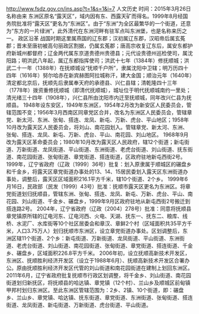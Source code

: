 http://www.fsdz.gov.cn/ins.asp?t=1&s=1&i=7
人文历史
 时间：2015年3月26日
名称由来
东洲区原名“露天区”，域内因有东、西露天矿而得名。1999年8月经国务院批准将“露天区”更名为“东洲区”。由于“东洲”为全区最繁华的一个街道，还意为“东方的一片绿洲”，此外清代在东洲河畔有驻军点叫东洲堡，也是名称来历之一。
政区沿革
战国时期这里属燕国的辽东郡；汉初属辽东郡，汉昭帝后属玄菟郡；晋末至唐初被高句丽政区割据，仍属玄菟郡；唐高宗收复辽东后，属安东都护府新城州都督府；辽金两代属东京道贵德州贵德县；元代设贵德州巡检使司，属沈阳路；明洪武八年起，属辽东都指挥使司；洪武十七年（1384年）修抚顺城；洪武二十一年（1388年）在抚顺城设“抚顺千户所”，隶属沈阳中卫辖；明万历四十四年（1616年）努尔哈赤在新宾赫图阿拉城称汗，建大金国；顺治元年（1640年）清定都北京后，抚顺先后隶属奉天府的承德县、兴仁县辖；清乾隆四十三年（1778年）拨资重修抚顺城（即清代抚顺城），城址位于明代抚顺城南约一里处；清光绪三十四年（1908年），兴仁县所由沈阳市内迁至抚顺城，同年改兴仁县为抚顺县。
1948年设东安区，1949年东洲区，1954年2月改为新安区人民委员会，管辖范围不变；1956年3月西南区同章党区合并，改名为东洲区人民委员会，管辖章党、新太河、东洲、张甸、搭连、龙凤、新屯、万新、虎台、平山地区；1958年10月改为露天区人民委员会，将刘山、南花园划入。管辖章党、新太河、东洲、张甸、搭连、龙凤、新屯、万新、虎台、平山、南花园、刘山地区。
1968年9月改为露天区革命委员会；1980年10月改为露天区人民政府，辖12个街道；新屯街道、万新街道、龙凤街道、平山街道、东洲街道、老虎台街道、刘山街道、抚东街道、南花园街道、张甸街道、章党街道、搭连街道，区政府驻地新屯西街2号。
1999年，辽宁省政府（辽政〔1999〕36号）批复：划入原隶属于顺城区的碾盘乡和千金乡，将露天区章党街道办事处的13、14、15居民委划入露天区东洲街道办事处，调整后，露天区区域面积216.1平方千米，辖10个街道、2个乡。
1999年6月16日，民政部（民发〔1999〕43号）批准：抚顺市露天区更名为东洲区。将章党街道划归抚顺县，管辖东洲、张甸、搭连、龙凤、新屯、万新、虎台、平山、南花园、刘山街道、千金乡、碾盘乡，1999年9月区政府驻地从新屯西街2号搬迁到搭连路2号。
2004年，辽宁省政府（辽政〔2004〕278号）批准：同意将抚顺县章党镇原所辖的辽电河东、辽电河西、火电、天湖、抚东一、抚东二、粮库、线桥、水泥厂、水库街等10个社区居委会和章汉、章鲜2个村（区域面积共35平方千米，人口3.75万人）划归抚顺市东洲区，设立章党街道办事处。区划调整后，东洲区辖11个街道、2个乡：新屯街道、万新街道、龙凤街道、平山街道、东洲街道、老虎台街道、刘山街道、南花园街道、张甸街道、章党街道、搭连街道、千金乡、碾盘乡，区域面积226.8平方千米。
2006年初，设立抚顺高新技术开发区，东洲区、抚顺胜利经济开发区（设立于1988年6月）、抚顺高新技术开发区合署办公。原由抚顺胜利经济开发区代管的刘山街道和南花园街道在建制上划回东洲区。
2011年6月，辽宁省政府批复抚顺市行政区划调整，将千金乡、刘山街道、南花园街道划归新抚区，将抚顺县的哈达镇、章党镇（12个村）、兰山乡及顺城区前甸镇甲邦村划归东洲区。至此东洲区管辖范围为：2乡、2镇、10个街道，即：碾盘乡、兰山乡、章党镇、哈达镇、抚东街道、章党街道、东洲街道、张甸街道、搭连街道、龙凤街道、新屯街道、万新街道、虎台街道、平山街道。
